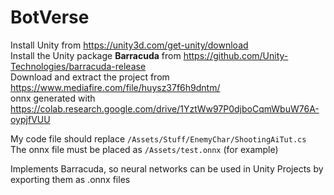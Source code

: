 # BotVerse
Install Unity from https://unity3d.com/get-unity/download  
Install the Unity package **Barracuda** from https://github.com/Unity-Technologies/barracuda-release  
Download and extract the project from https://www.mediafire.com/file/huysz37f6h9dntm/  
onnx generated with https://colab.research.google.com/drive/1YztWw97P0djboCqmWbuW76A-oypjfVUU  

My code file should replace ```/Assets/Stuff/EnemyChar/ShootingAiTut.cs```  
The onnx file must be placed as ```/Assets/test.onnx``` (for example)  

Implements Barracuda, so neural networks can be used in Unity Projects by exporting them as .onnx files
